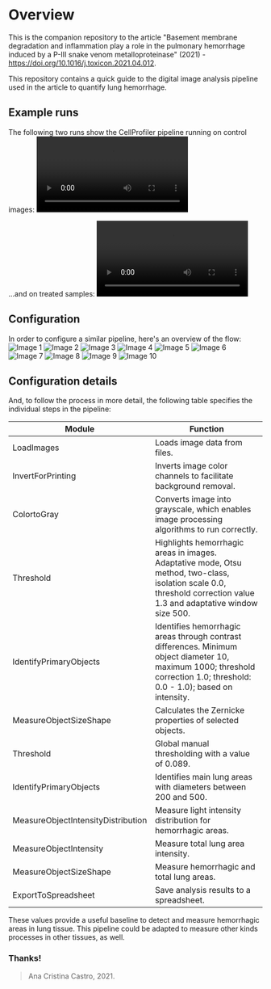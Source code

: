 # Overview
This is the companion repository to the article "Basement membrane degradation and inflammation play a role in the pulmonary hemorrhage induced by a P-III snake venom metalloproteinase" (2021) - https://doi.org/10.1016/j.toxicon.2021.04.012.

This repository contains a quick guide to the digital image analysis pipeline used in the article to quantify lung hemorrhage.

## Example runs
The following two runs show the CellProfiler pipeline running on control images:
![Controls](./assets/videos/controls.mp4)


...and on treated samples:
![Treated samples](./assets/videos/treatments.mp4)

## Configuration
In order to configure a similar pipeline, here's an overview of the flow:
![Image 1](./assets/images/1.jpg)
![Image 2](./assets/images/2.jpg)
![Image 3](./assets/images/3.jpg)
![Image 4](./assets/images/4.jpg)
![Image 5](./assets/images/5.jpg)
![Image 6](./assets/images/6.jpg)
![Image 7](./assets/images/7.jpg)
![Image 8](./assets/images/8.jpg)
![Image 9](./assets/images/9.jpg)
![Image 10](./assets/images/10.jpg)

## Configuration details
And, to follow the process in more detail, the following table specifies the individual steps in the pipeline:

| Module | Function |
| --- | --- |
LoadImages | Loads image data from files.
InvertForPrinting | Inverts image color channels to facilitate background removal.
ColortoGray | Converts image into grayscale, which enables image processing algorithms to run correctly.
Threshold | Highlights hemorrhagic areas in images. Adaptative mode, Otsu method, two-class, isolation scale 0.0, threshold correction value 1.3 and adaptative window size 500.
IdentifyPrimaryObjects | Identifies hemorrhagic areas through contrast differences. Minimum object diameter 10, maximum 1000; threshold correction 1.0; threshold: 0.0 - 1.0); based on intensity.
MeasureObjectSizeShape | Calculates the Zernicke properties of selected objects.
Threshold | Global manual thresholding with a value of 0.089.
IdentifyPrimaryObjects | Identifies main lung areas with diameters between 200 and 500.
MeasureObjectIntensityDistribution | Measure light intensity distribution for hemorrhagic areas.
MeasureObjectIntensity | Measure total lung area intensity.
MeasureObjectSizeShape | Measure hemorrhagic and total lung areas.
ExportToSpreadsheet | Save analysis results to a spreadsheet.

These values provide a useful baseline to detect and measure hemorrhagic areas in lung tissue. This pipeline could be adapted to measure other kinds processes in other tissues, as well.



### Thanks!
> Ana Cristina Castro, 2021.
